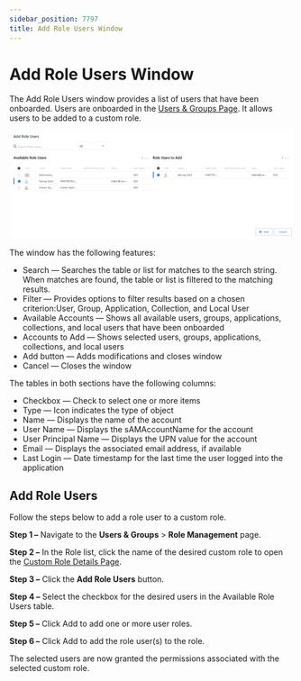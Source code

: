 ```yaml
---
sidebar_position: 7797
title: Add Role Users Window
---
```


# Add Role Users Window

The Add Role Users window provides a list of users that have been onboarded. Users are onboarded in the [Users & Groups Page](../../Page/UsersGroups "Users & Groups Page"). It allows users to be added to a custom role.

![Add Role Users Window](../../../../../../../../../static/images/PrivilegeSecure_4.2/Content/Resources/Images/PrivilegeSecure/AccessManagement/Admin/Policy/UsersGroups/Window/AddRoleUsers.png "Add Role Users Window")

The window has the following features:

* Search — Searches the table or list for matches to the search string. When matches are found, the table or list is filtered to the matching results.
* Filter — Provides options to filter results based on a chosen criterion:User, Group, Application, Collection, and Local User
* Available Accounts — Shows all available users, groups, applications, collections, and local users that have been onboarded
* Accounts to Add — Shows selected users, groups, applications, collections, and local users
* Add button — Adds modifications and closes window
* Cancel — Closes the window

The tables in both sections have the following columns:

* Checkbox — Check to select one or more items
* Type — Icon indicates the type of object
* Name — Displays the name of the account
* User Name — Displays the sAMAccountName for the account
* User Principal Name — Displays the UPN value for the account
* Email — Displays the associated email address, if available
* Last Login — Date timestamp for the last time the user logged into the application

## Add Role Users

Follow the steps below to add a role user to a custom role.

**Step 1 –** Navigate to the **Users & Groups** > **Role Management** page.

**Step 2 –** In the Role list, click the name of the desired custom role to open the [Custom Role Details Page](../../Page/Details/RoleManagementCustom "Custom Role Details Page").

**Step 3 –** Click the **Add Role Users** button.

**Step 4 –** Select the checkbox for the desired users in the Available Role Users table.

**Step 5 –** Click Add to add one or more user roles.

**Step 6 –** Click Add to add the role user(s) to the role.

The selected users are now granted the permissions associated with the selected custom role.